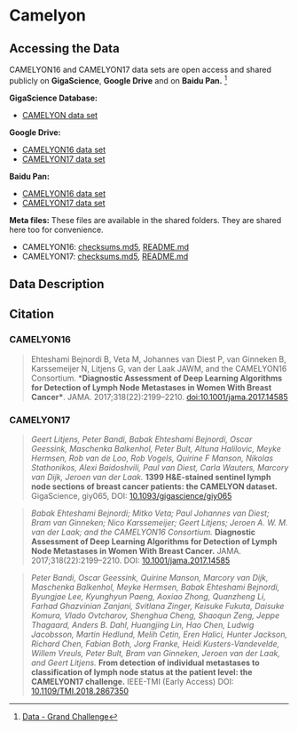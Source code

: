 # Camelyon

## Accessing the Data

CAMELYON16 and CAMELYON17 data sets are open access and shared publicly on **GigaScience**, **Google Drive** and on **Baidu Pan.** [^1]

**GigaScience Database:**

- [CAMELYON data set](http://gigadb.org/dataset/100439)

**Google Drive:**

- [CAMELYON16 data set](https://drive.google.com/drive/folders/0BzsdkU4jWx9Bb19WNndQTlUwb2M)
- [CAMELYON17 data set](https://drive.google.com/drive/folders/0BzsdkU4jWx9BaXVHSXRJTnpLZU0)

**Baidu Pan:**

- [CAMELYON16 data set](https://pan.baidu.com/s/1UW_HLXXjjw5hUvBIUYPgbA)
- [CAMELYON17 data set](https://pan.baidu.com/s/1mIzSewImtEisclPtTHGSyw)

**Meta files:** These files are available in the shared folders. They are shared here too for convenience.

- CAMELYON16: [checksums.md5](https://grand-challenge-public-prod.s3.amazonaws.com/f/challenge/80/e41291d3-63a4-4c72-8c7d-f161187f60fd/camelyon16_checksums.md5), [README.md](https://grand-challenge-public-prod.s3.amazonaws.com/f/challenge/80/105788c6-176a-4dc3-89cf-62f4f37d1484/camelyon16_readme.md)
- CAMELYON17: [checksums.md5](https://grand-challenge-public-prod.s3.amazonaws.com/f/challenge/80/60548155-6bf8-46d5-ba80-7e089ce4eb35/camelyon17_checksums.md5), [README.md](https://grand-challenge-public-prod.s3.amazonaws.com/f/challenge/80/127ab0bb-f909-48aa-a965-6385bc25ed68/camelyon17_readme.md)

## Data Description



## Citation

### CAMELYON16

> Ehteshami Bejnordi B, Veta M, Johannes van Diest P, van Ginneken B, Karssemeijer N, Litjens G, van der Laak JAWM, and the CAMELYON16 Consortium. ***Diagnostic Assessment of Deep Learning Algorithms for Detection of Lymph Node Metastases in Women With Breast Cancer\***. JAMA. 2017;318(22):2199–2210. [doi:10.1001/jama.2017.14585](https://jamanetwork.com/journals/jama/article-abstract/2665774)
>

### CAMELYON17

> *Geert Litjens, Peter Bandi, Babak Ehteshami Bejnordi, Oscar Geessink, Maschenka Balkenhol, Peter Bult, Altuna Halilovic, Meyke Hermsen, Rob van de Loo, Rob Vogels, Quirine F Manson, Nikolas Stathonikos, Alexi Baidoshvili, Paul van Diest, Carla Wauters, Marcory van Dijk, Jeroen van der Laak.* **1399 H&E-stained sentinel lymph node sections of breast cancer patients: the CAMELYON dataset.** GigaScience, giy065, DOI: [10.1093/gigascience/giy065](https://doi.org/10.1093/gigascience/giy065)

> *Babak Ehteshami Bejnordi; Mitko Veta; Paul Johannes van Diest; Bram van Ginneken; Nico Karssemeijer; Geert Litjens; Jeroen A. W. M. van der Laak; and the CAMELYON16 Consortium.* **Diagnostic Assessment of Deep Learning Algorithms for Detection of Lymph Node Metastases in Women With Breast Cancer.** JAMA. 2017;318(22):2199–2210. DOI: [10.1001/jama.2017.14585](https://jamanetwork.com/journals/jama/article-abstract/2665774)

> *Peter Bandi, Oscar Geessink, Quirine Manson, Marcory van Dijk, Maschenka Balkenhol, Meyke Hermsen, Babak Ehteshami Bejnordi, Byungjae Lee, Kyunghyun Paeng, Aoxiao Zhong, Quanzheng Li, Farhad Ghazvinian Zanjani, Svitlana Zinger, Keisuke Fukuta, Daisuke Komura, Vlado Ovtcharov, Shenghua Cheng, Shaoqun Zeng, Jeppe Thagaard, Anders B. Dahl, Huangjing Lin, Hao Chen, Ludwig Jacobsson, Martin Hedlund, Melih Cetin, Eren Halici, Hunter Jackson, Richard Chen, Fabian Both, Jorg Franke, Heidi Kusters-Vandevelde, Willem Vreuls, Peter Bult, Bram van Ginneken, Jeroen van der Laak, and Geert Litjens.* **From detection of individual metastases to classification of lymph node status at the patient level: the CAMELYON17 challenge.** IEEE-TMI (Early Access) DOI: [10.1109/TMI.2018.2867350](https://doi.org/10.1109/TMI.2018.2867350)







[^1]: [Data - Grand Challenge](https://camelyon17.grand-challenge.org/Data/)
